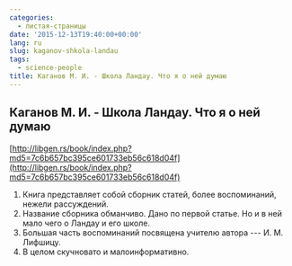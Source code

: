 ```yaml
---
categories:
  - листая-страницы
date: '2015-12-13T19:40:00+00:00'
lang: ru
slug: kaganov-shkola-landau
tags:
  - science-people
title: Каганов М. И. - Школа Ландау. Что я о ней думаю
---
```


## Каганов М. И. - Школа Ландау. Что я о ней думаю

[http://libgen.rs/book/index.php?md5=7c6b657bc395ce601733eb56c618d04f](http://libgen.rs/book/index.php?md5=7c6b657bc395ce601733eb56c618d04f)  

<!--more-->

1.  Книга представляет собой сборник статей, более воспоминаний, нежели рассуждений.
2.  Название сборника обманчиво. Дано по первой статье. Но и в ней мало чего о Ландау и его школе.
3.  Большая часть воспоминаний посвящена учителю автора --- И. М. Лифшицу.
4.  В целом скучновато и малоинформативно.
